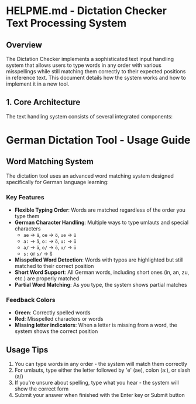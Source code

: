 # HELPME.md - Dictation Checker Text Processing System

## Overview

The Dictation Checker implements a sophisticated text input handling system that allows users to type words in any order with various misspellings while still matching them correctly to their expected positions in reference text. This document details how the system works and how to implement it in a new tool.

## 1. Core Architecture

The text handling system consists of several integrated components:

# German Dictation Tool - Usage Guide

## Word Matching System

The dictation tool uses an advanced word matching system designed specifically for German language learning:

### Key Features

- **Flexible Typing Order**: Words are matched regardless of the order you type them
- **German Character Handling**: Multiple ways to type umlauts and special characters
  - `ae` → `ä`, `oe` → `ö`, `ue` → `ü` 
  - `a:` → `ä`, `o:` → `ö`, `u:` → `ü`
  - `a/` → `ä`, `o/` → `ö`, `u/` → `ü`
  - `s:` or `s/` → `ß`
- **Misspelled Word Detection**: Words with typos are highlighted but still matched to their correct position
- **Short Word Support**: All German words, including short ones (in, an, zu, etc.) are properly matched
- **Partial Word Matching**: As you type, the system shows partial matches

### Feedback Colors

- **Green**: Correctly spelled words
- **Red**: Misspelled characters or words
- **Missing letter indicators**: When a letter is missing from a word, the system shows the correct position

## Usage Tips

1. You can type words in any order - the system will match them correctly
2. For umlauts, type either the letter followed by 'e' (ae), colon (a:), or slash (a/)
3. If you're unsure about spelling, type what you hear - the system will show the correct form
4. Submit your answer when finished with the Enter key or Submit button
